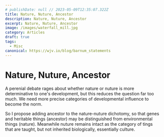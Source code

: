 ```yaml
---
# publishDate: null // 2023-05-09T12:35:07.322Z
title: Nature, Nuture, Ancestor
description: Nature, Nuture, Ancestor
excerpt: Nature, Nuture, Ancestor
image: /images/waterfall_mill.jpg
category: Articles
draft: true
tags:
  - Misc
canonical: https://wjv.io/blog/barnum_statements
---
```


# Nature, Nuture, Ancestor

A perenial debate rages about whether nature or nuture is more determinative to one's development, but this reduces the question far too much. We need more precise categories of developmental influence to become the norm. 

So I propose adding ancestor to the nature-nuture dichotomy, so that genes and heritable things (ancestor) may be distinguished from environmental things (nature). Meanwhile nuture remains intact as the category of tings that are taught, but not inherited biologically, essentially culture. 
